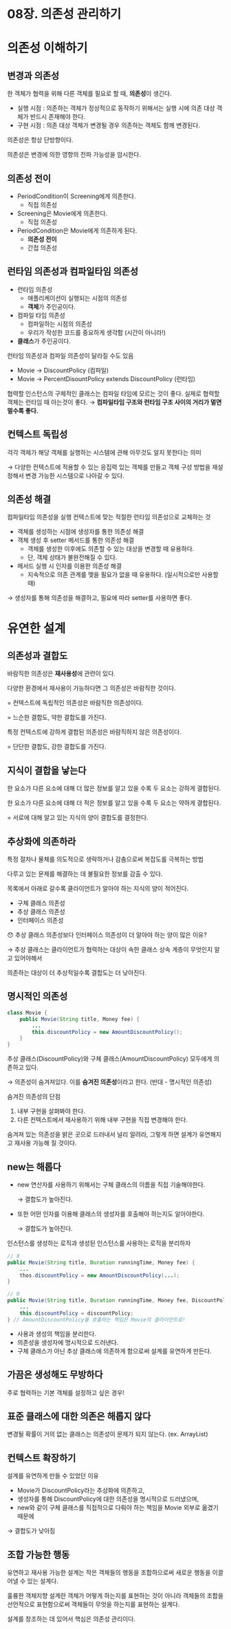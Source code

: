 # 08장. 의존성 관리하기

# 의존성 이해하기

## 변경과 의존성

한 객체가 협력을 위해 다른 객체를 필요로 할 때, **의존성**이 생긴다.

- 실행 시점 : 의존하는 객체가 정상적으로 동작하기 위해서는 실행 시에 의존 대상 객체가 반드시 존재해야 한다.
- 구현 시점 : 의존 대상 객체가 변경될 경우 의존하는 객체도 함께 변경된다.

의존성은 항상 단방향이다.

의존성은 변경에 의한 영향의 전파 가능성을 암시한다.

## 의존성 전이

- PeriodCondition이 Screening에게 의존한다.
    - 직접 의존성
- Screening은 Movie에게 의존한다.
    - 직접 의존성
- PeriodCondition은 Movie에게 의존하게 된다.
    - **의존성 전이**
    - 간접 의존성

## 런타임 의존성과 컴파일타임 의존성

- 런타임 의존성
    - 애플리케이션이 실행되는 시점의 의존성
    - **객체**가 주인공이다.
- 컴파일 타임 의존성
    - 컴파일하는 시점의 의존성
    - 우리가 작성한 코드를 중요하게 생각함 (시간이 아니라!)
- **클래스**가 주인공이다.

런타임 의존성과 컴파일 의존성이 달라질 수도 있음

- Movie → DiscountPolicy (컴파일)
- Movie → PercentDisountPolicy extends DiscountPolicy (런타임)

협력할 인스턴스의 구체적인 클래스는 컴파일 타임에 모르는 것이 좋다. 실제로 협력할 객체는 런타임 때 아는것이 좋다. → **컴파일타임 구조와 런타임 구조 사이의 거리가 멀면 멀수록 좋다.**

## 컨텍스트 독립성

걱각 객체가 해당 객체를 실행하는 시스템에 관해 아무것도 알지 못한다는 의미

→ 다양한 컨텍스트에 적용할 수 있는 응집력 있는 객체를 만들고 객체 구성 방법을 재설정해서 변경 가능한 시스템으로 나아갈 수 있다.

## 의존성 해결

컴파일타임 의존성을 실행 컨텍스트에 맞는 적절한 런타임 의존성으로 교체하는 것

- 객체를 생성하는 시점에 생성자를 통한 의존성 해결
- 객체 생성 후 setter 메서드를 통한 의존성 해결
    - 객체를 생성한 이후에도 의존할 수 있는 대상을 변경할 때 유용하다.
    - 단, 객체 상태가 불완전해질 수 있다.
- 메서드 실행 시 인자를 이용한 의존성 해결
    - 지속적으로 의존 관계를 맺을 필요가 없을 때 유용하다. (일시적으로만 사용할 때)

→ 생성자를 통해 의존성을 해결하고, 필요에 따라 setter를 사용하면 좋다.

# 유연한 설계

## 의존성과 결합도

바람직한 의존성은 **재사용성**에 관련이 있다.

다양한 환경에서 재사용이 가능하다면 그 의존성은 바람직한 것이다.

= 컨텍스트에 독립적인 의존성은 바람직한 의존성이다.

= 느슨한 결합도, 약한 결합도를 가진다.

특정 컨텍스트에 강하게 결합된 의존성은 바람직하지 않은 의존성이다.

= 단단한 결합도, 강한 결합도를 가진다.

## 지식이 결합을 낳는다

한 요소가 다른 요소에 대해 더 많은 정보를 알고 있을 수록 두 요소는 강하게 결합된다.

한 요소가 다른 요소에 대해 더 적은 정보를 알고 있을 수록 두 요소는 약하게 결합된다.

= 서로에 대해 알고 있는 지식의 양이 결합도를 결정한다.

## 추상화에 의존하라

특정 절차나 물체를 의도적으로 생략하거나 감춤으로써 복잡도를 극복하는 방법

다루고 있는 문제를 해결하는 데 불필요한 정보를 감출 수 있다.

목록에서 아래로 갈수록 클라이언트가 알아야 하는 지식의 양이 적어진다.

- 구체 클래스 의존성
- 추상 클래스 의존성
- 인터페이스 의존성

😯 추상 클래스 의존성보다 인터페이스 의존성이 더 알아야 하는 양이 많은 이유?

→ 추상 클래스는 클라이언트가  협력하는 대상이 속한 클래스 상속 계층이 무엇인지 알고 있어야해서

의존하는 대상이 더 추상적일수록 결합도는 더 낮아진다.

## 명시적인 의존성

```java
class Movie {
	public Movie(String title, Money fee) {
		...
		this.discountPolicy = new AmountDiscountPolicy();
	}
}
```

추상 클래스(DiscountPolicy)와 구체 클래스(AmountDiscountPolicy) 모두에게 의존하고 있다. 

→ 의존성이 숨겨져있다. 이를 **숨겨진 의존성**이라고 한다. (반대 - 명시적인 의존성)

숨겨진 의존성의 단점

1. 내부 구현을 살펴봐야 한다.
2. 다른 컨텍스트에서 재사용하기 위해 내부 구현을 직접 변경해야 한다.

숨겨져 있는 의존성을 밝은 곳으로 드러내서 널리 알려라, 그렇게 하면 설계가 유연해지고 재사용 가능해 질 것이다.

## new는 해롭다

- new 연산자를 사용하기 위해서는 구체 클래스의 이름을 직접 기술해야한다.

    → 결합도가 높아진다.

- 또한 어떤 인자를 이용해 클래스의 생성자를 호출해야 하는지도 알아야한다.

    → 결합도가 높아진다.

인스턴스를 생성하는 로직과 생성된 인스턴스를 사용하는 로직을 분리하자

```java
// X
public Movie(String title, Duration runningTime, Money fee) {
	...
	thos.discountPolicy = new AmountDiscountPolicy(...);
}

// O
public Movie(String title, Duration runningTime, Money fee, DiscountPolicy discountPolicy) {
	...
	this.discountPolicy = discountPolicy;
} // AmountDiscountPolicy를 호출하는 책임은 Movie의 클라이언트로!

```

- 사용과 생성의 책임을 분리한다.
- 의존성을 생성자에 명시적으로 드러낸다.
- 구체 클래스가 아닌 추상 클래스에 의존하게 함으로써 설계를 유연하게 만든다.

## 가끔은 생성해도 무방하다

주로 협력하는 기본 객체를 설정하고 싶은 경우!

## 표준 클래스에 대한 의존은 해롭지 않다

변경될 확률이 거의 없는 클래스는 의존성이 문제가 되지 않는다. (ex. ArrayList)

## 컨텍스트 확장하기

설계를 유연하게 만들 수 있었던 이유

- Movie가 DiscountPolicy라는 추상화에 의존하고,
- 생성자를 통해 DiscountPolicy에 대한 의존성을 명시적으로 드러냈으며,
- new와 같이 구체 클래스를 직접적으로 다뤄야 하는 책임을 Movie 외부로 옮겼기 때문에

→ 결합도가 낮아짐

## 조합 가능한 행동

유연하고 재사용 가능한 설계는 작은 객체들의 행동을 조합하으로써 새로운 행동을 이끌어낼 수 있는 설계다.

훌륭한 객체지향 설계란 객체가 어떻게 하는지를 표현하는 것이 아니라 객체들의 조합을 선언적으로 표현함으로써 객체들이 무엇을 하는지를 표현하는 설계다.

설계를 창조하는 데 있어서 핵심은 의존성 관리이다.